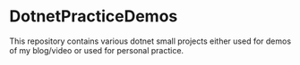 # DotnetPracticeDemos

This repository contains various dotnet small projects either used for demos of my blog/video or used for personal practice.  

